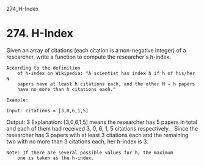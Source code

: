 274_H-Index
# 274. H-Index

Given an array of citations (each citation is a non-negative integer) of a researcher, write
        a function to compute the researcher's h-index.

    According to the definition
        of h-index on Wikipedia: "A scientist has index h if h of his/her N
        papers have at least h citations each, and the other N − h papers
        have no more than h citations each."

    Example:

    Input: citations = [3,0,6,1,5]
Output: 3
Explanation: [3,0,6,1,5] means the researcher has 5 papers in total and each of them had
             received 3, 0, 6, 1, 5 citations respectively.
             Since the researcher has 3 papers with at least 3 citations each and the remaining
             two with no more than 3 citations each, her h-index is 3.

    Note: If there are several possible values for h, the maximum
        one is taken as the h-index.